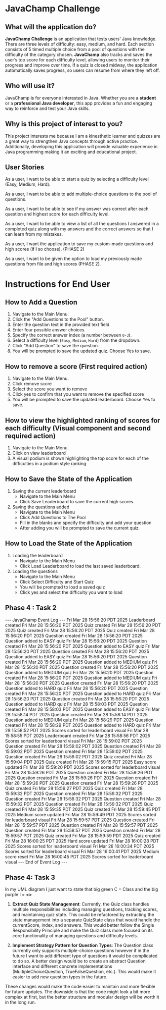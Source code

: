 # JavaChamp Challenge  

## What will the application do?

**JavaChamp Challenge** is an application that tests users' Java knowledge. There are three levels of difficulty: easy, medium, and hard. Each section consists of 5 timed multiple choice from a pool of questions with the difficulty of the category chosen. **JavaChamp** also tracks and saves the user’s top score for each difficulty level, allowing users to monitor their progress and improve over time. If a quiz is closed midway, the application automatically saves progress, so users can resume from where they left off.

## Who will use it?

JavaChamp is for everyone interested in Java. Whether you are a **student** or a **professional Java developer**, this app provides a fun and engaging way to reinforce and test your Java skills.

## Why is this project of interest to you?

This project interests me because I am a kinesthetic learner and quizzes are a great way to strengthen Java concepts through active practice. Additionally, developing this application will provide valuable experience in Java programming making it an exciting and educational project.

## User Stories

As a user, I want to be able to start a quiz by selecting a difficulty level (Easy, Medium, Hard).

As a user, I want to be able to add multiple-choice questions to the pool of questions.

As a user, I want to be able to see if my answer was correct after each question and highest score for each difficulty level.

As a user, I want to be able to view a list of all the questions I answered in a completed quiz along with my answers and the correct answers so that I can learn from my mistakes.

As a user, I want the application to save my custom-made questions and high scores (if I so choose). (PHASE 2)

As a user, I want to be given the option to load my previously made questions from file and high scores (PHASE 2). 

# Instructions for End User

## How to Add a Question
1. Navigate to the Main Menu.
2. Click the "Add Questions to the Pool" button.
3. Enter the question text in the provided text field.
4. Enter four possible answer choices.
5. Specify the correct answer index (a number between `0-3`).
6. Select a difficulty level (`Easy`, `Medium`, `Hard`) from the dropdown.
7. Click "Add Question" to save the question.
8. You will be prompted to save the updated quiz. Choose Yes to save.

## How to remove a score (First required action)
1. Navigate to the Main Menu.
2. Click remove score
3. Select the score you want to remove
4. Click yes to confirm that you want to remove the specified score
5. You will be prompted to save the updated leaderboard. Choose Yes to save.

## How to view the highlighted ranking of scores for each difficulty (Visual component and second required action)
1. Navigate to the Main Menu.
2. Click on view leaderboard
3. A visual podium is shown highlighting the top score for each of the difficulties in a podium style ranking 

## How to Save the State of the Application
1. Saving the current leaderboard
    - Navigate to the Main Menu
    - Click Save Leaderboard to save the current high scores.
2. Saving the questions added
   - Navigate to the Main Menu
   - Click Add Questions to The Pool
   - Fill in the blanks and specify the difficulty and add your question
   - After adding you will be prompted to save the current quiz.

## How to Load the State of the Application
1. Loading the leaderboard
    - Navigate to the Main Menu
    - Click Load Leaderboard to load the last saved leaderboard.
2. Loading the questions
   - Navigate to the Main Menu
   - Click Select Difficulty and Start Quiz
   - You will be prompted to load a saved quiz
   - Click yes and select the difficulty you want to load 

## Phase 4 : Task 2
--- JavaChamp Event Log ---
Fri Mar 28 15:56:20 PDT 2025
Leaderboard created
Fri Mar 28 15:56:20 PDT 2025
Quiz created
Fri Mar 28 15:56:20 PDT 2025
Quiz created
Fri Mar 28 15:56:20 PDT 2025
Quiz created
Fri Mar 28 15:56:20 PDT 2025
Question created
Fri Mar 28 15:56:20 PDT 2025
Question added to EASY quiz
Fri Mar 28 15:56:20 PDT 2025
Question created
Fri Mar 28 15:56:20 PDT 2025
Question added to EASY quiz
Fri Mar 28 15:56:20 PDT 2025
Question created
Fri Mar 28 15:56:20 PDT 2025
Question added to EASY quiz
Fri Mar 28 15:56:20 PDT 2025
Question created
Fri Mar 28 15:56:20 PDT 2025
Question added to MEDIUM quiz
Fri Mar 28 15:56:20 PDT 2025
Question created
Fri Mar 28 15:56:20 PDT 2025
Question added to MEDIUM quiz
Fri Mar 28 15:56:20 PDT 2025
Question created
Fri Mar 28 15:56:20 PDT 2025
Question added to MEDIUM quiz
Fri Mar 28 15:56:20 PDT 2025
Question created
Fri Mar 28 15:56:20 PDT 2025
Question added to HARD quiz
Fri Mar 28 15:56:20 PDT 2025
Question created
Fri Mar 28 15:56:20 PDT 2025
Question added to HARD quiz
Fri Mar 28 15:56:20 PDT 2025
Question created
Fri Mar 28 15:56:20 PDT 2025
Question added to HARD quiz
Fri Mar 28 15:58:03 PDT 2025
Question created
Fri Mar 28 15:58:03 PDT 2025
Question added to EASY quiz
Fri Mar 28 15:58:14 PDT 2025
Question created
Fri Mar 28 15:58:14 PDT 2025
Question added to MEDIUM quiz
Fri Mar 28 15:58:29 PDT 2025
Question created
Fri Mar 28 15:58:29 PDT 2025
Question added to HARD quiz
Fri Mar 28 15:58:52 PDT 2025
Scores sorted for leaderboard visual
Fri Mar 28 15:58:55 PDT 2025
Leaderboard created
Fri Mar 28 15:58:56 PDT 2025
Scores sorted for leaderboard visual
Fri Mar 28 15:59:02 PDT 2025
Question created
Fri Mar 28 15:59:02 PDT 2025
Question created
Fri Mar 28 15:59:02 PDT 2025
Question created
Fri Mar 28 15:59:02 PDT 2025
Question created
Fri Mar 28 15:59:02 PDT 2025
Quiz created
Fri Mar 28 15:59:04 PDT 2025
Quiz created
Fri Mar 28 15:59:15 PDT 2025
Easy score updated
Fri Mar 28 15:59:20 PDT 2025
Scores sorted for leaderboard visual
Fri Mar 28 15:59:26 PDT 2025
Question created
Fri Mar 28 15:59:26 PDT 2025
Question created
Fri Mar 28 15:59:26 PDT 2025
Question created
Fri Mar 28 15:59:26 PDT 2025
Question created
Fri Mar 28 15:59:26 PDT 2025
Quiz created
Fri Mar 28 15:59:27 PDT 2025
Quiz created
Fri Mar 28 15:59:32 PDT 2025
Question created
Fri Mar 28 15:59:32 PDT 2025
Question created
Fri Mar 28 15:59:32 PDT 2025
Question created
Fri Mar 28 15:59:32 PDT 2025
Question created
Fri Mar 28 15:59:32 PDT 2025
Quiz created
Fri Mar 28 15:59:35 PDT 2025
Quiz created
Fri Mar 28 15:59:45 PDT 2025
Medium score updated
Fri Mar 28 15:59:49 PDT 2025
Scores sorted for leaderboard visual
Fri Mar 28 15:59:57 PDT 2025
Question created
Fri Mar 28 15:59:57 PDT 2025
Question created
Fri Mar 28 15:59:57 PDT 2025
Question created
Fri Mar 28 15:59:57 PDT 2025
Question created
Fri Mar 28 15:59:57 PDT 2025
Quiz created
Fri Mar 28 15:59:59 PDT 2025
Quiz created
Fri Mar 28 16:00:25 PDT 2025
Hard score updated
Fri Mar 28 16:00:28 PDT 2025
Scores sorted for leaderboard visual
Fri Mar 28 16:00:34 PDT 2025
Scores sorted for leaderboard visual
Fri Mar 28 16:00:41 PDT 2025
Medium score reset
Fri Mar 28 16:00:45 PDT 2025
Scores sorted for leaderboard visual
--- End of Event Log ---  


## Phase 4: Task 3
In my UML diagram I just want to state that big green C = Class and the big purple I = **<<Inteface>>**

1. **Extract Quiz State Management**: Currently, the Quiz class handles multiple responsibilities including managing questions, tracking scores, and maintaining quiz state. This could be refactored by extracting the state management into a separate QuizState class that would handle the currentScore, index, and answers. This would better follow the Single Responsibility Principle and make the Quiz class more focused on its core functionality of managing questions and difficulty levels.

2. **Implement Strategy Pattern for Question Types**: The Question class currently only supports multiple-choice questions however if in the future I want to add different type of questions it would be complicated to do so. A better design would be to create an abstract Question interface and different concrete implementations (MultipleChoiceQuestion, TrueFalseQuestion, etc.). This would make it easier to add new question types in the future.

These changes would make the code easier to maintain and more flexible for future updates. The downside is that the code might look a bit more complex at first, but the better structure and modular design will be worth it in the long run. 